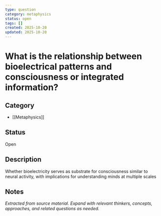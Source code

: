 ```yaml
---
type: question
category: metaphysics
status: open
tags: []
created: 2025-10-20
updated: 2025-10-20
---
```


# What is the relationship between bioelectrical patterns and consciousness or integrated information?

## Category

- [[Metaphysics]]

## Status

Open

## Description

Whether bioelectricity serves as substrate for consciousness similar to neural activity, with implications for understanding minds at multiple scales

## Notes

*Extracted from source material. Expand with relevant thinkers, concepts, approaches, and related questions as needed.*
